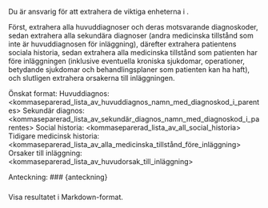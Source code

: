 Du är ansvarig för att extrahera de viktiga enheterna i <anteckning>.

Först, extrahera alla huvuddiagnoser och deras motsvarande diagnoskoder, sedan extrahera alla sekundära diagnoser (andra medicinska tillstånd som inte är huvuddiagnosen för inläggning), därefter extrahera patientens sociala historia, sedan extrahera alla medicinska tillstånd som patienten har före inläggningen (inklusive eventuella kroniska sjukdomar, operationer, betydande sjukdomar och behandlingsplaner som patienten kan ha haft), och slutligen extrahera orsakerna till inläggningen.

Önskat format:
Huvuddiagnos: <kommaseparerad_lista_av_huvuddiagnos_namn_med_diagnoskod_i_parentes>
Sekundär diagnos: <kommaseparerad_lista_av_sekundär_diagnos_namn_med_diagnoskod_i_parentes>
Social historia: <kommaseparerad_lista_av_all_social_historia>
Tidigare medicinsk historia: <kommaseparerad_lista_av_alla_medicinska_tillstånd_före_inläggning>
Orsaker till inläggning: <kommaseparerad_lista_av_huvudorsak_till_inläggning>

Anteckning: ### 
{anteckning}
###

Visa resultatet i Markdown-format.